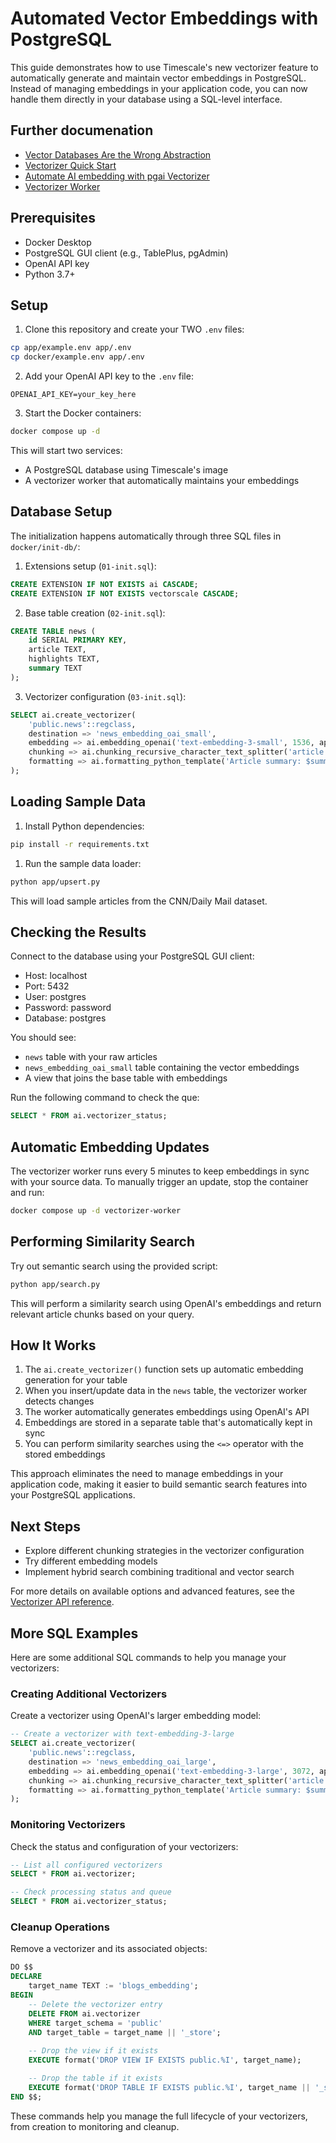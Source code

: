 # Automated Vector Embeddings with PostgreSQL

This guide demonstrates how to use Timescale's new vectorizer feature to automatically generate and maintain vector embeddings in PostgreSQL. Instead of managing embeddings in your application code, you can now handle them directly in your database using a SQL-level interface.

## Further documenation

- [Vector Databases Are the Wrong Abstraction](https://www.timescale.com/blog/vector-databases-are-the-wrong-abstraction/)
- [Vectorizer Quick Start](https://github.com/timescale/pgai/blob/main/docs/vectorizer-quick-start.md)
- [Automate AI embedding with pgai Vectorizer](https://github.com/timescale/pgai/blob/main/docs/vectorizer.md)
- [Vectorizer Worker](https://github.com/timescale/pgai/blob/main/docs/vectorizer-worker.md)
  
## Prerequisites

- Docker Desktop
- PostgreSQL GUI client (e.g., TablePlus, pgAdmin)
- OpenAI API key
- Python 3.7+

## Setup

1. Clone this repository and create your TWO `.env` files:
   
```bash
cp app/example.env app/.env
cp docker/example.env app/.env
```

2. Add your OpenAI API key to the `.env` file:
   
```
OPENAI_API_KEY=your_key_here
```

3. Start the Docker containers:
   
```bash
docker compose up -d
```

This will start two services:

- A PostgreSQL database using Timescale's image
- A vectorizer worker that automatically maintains your embeddings

## Database Setup

The initialization happens automatically through three SQL files in `docker/init-db/`:

1. Extensions setup (`01-init.sql`):

```sql
CREATE EXTENSION IF NOT EXISTS ai CASCADE;
CREATE EXTENSION IF NOT EXISTS vectorscale CASCADE;
```

2. Base table creation (`02-init.sql`):

```sql
CREATE TABLE news (
    id SERIAL PRIMARY KEY,
    article TEXT,
    highlights TEXT,
    summary TEXT
);
```

3. Vectorizer configuration (`03-init.sql`):

```sql
SELECT ai.create_vectorizer(
    'public.news'::regclass,
    destination => 'news_embedding_oai_small',
    embedding => ai.embedding_openai('text-embedding-3-small', 1536, api_key_name=>'OPENAI_API_KEY'),
    chunking => ai.chunking_recursive_character_text_splitter('article'),
    formatting => ai.formatting_python_template('Article summary: $summary article chunk: $chunk')
);
```

## Loading Sample Data

1. Install Python dependencies:

```bash
pip install -r requirements.txt
```

1. Run the sample data loader:

```bash
python app/upsert.py
```

This will load sample articles from the CNN/Daily Mail dataset.

## Checking the Results

Connect to the database using your PostgreSQL GUI client:

- Host: localhost
- Port: 5432
- User: postgres
- Password: password
- Database: postgres

You should see:

- `news` table with your raw articles
- `news_embedding_oai_small` table containing the vector embeddings
- A view that joins the base table with embeddings

Run the following command to check the que:

```sql
SELECT * FROM ai.vectorizer_status;
```

## Automatic Embedding Updates

The vectorizer worker runs every 5 minutes to keep embeddings in sync with your source data. To manually trigger an update, stop the container and run:

```bash
docker compose up -d vectorizer-worker
```

## Performing Similarity Search

Try out semantic search using the provided script:

```bash
python app/search.py
```

This will perform a similarity search using OpenAI's embeddings and return relevant article chunks based on your query.

## How It Works

1. The `ai.create_vectorizer()` function sets up automatic embedding generation for your table
2. When you insert/update data in the `news` table, the vectorizer worker detects changes
3. The worker automatically generates embeddings using OpenAI's API
4. Embeddings are stored in a separate table that's automatically kept in sync
5. You can perform similarity searches using the `<=>` operator with the stored embeddings

This approach eliminates the need to manage embeddings in your application code, making it easier to build semantic search features into your PostgreSQL applications.

## Next Steps

- Explore different chunking strategies in the vectorizer configuration
- Try different embedding models
- Implement hybrid search combining traditional and vector search

For more details on available options and advanced features, see the [Vectorizer API reference](https://github.com/timescale/pgai/blob/main/docs/vectorizer.md). 

## More SQL Examples

Here are some additional SQL commands to help you manage your vectorizers:

### Creating Additional Vectorizers

Create a vectorizer using OpenAI's larger embedding model:

```sql
-- Create a vectorizer with text-embedding-3-large
SELECT ai.create_vectorizer(
    'public.news'::regclass, 
    destination => 'news_embedding_oai_large',
    embedding => ai.embedding_openai('text-embedding-3-large', 3072, api_key_name=>'OPENAI_API_KEY'),
    chunking => ai.chunking_recursive_character_text_splitter('article'),
    formatting => ai.formatting_python_template('Article summary: $summary article chunk: $chunk')
);
```

### Monitoring Vectorizers

Check the status and configuration of your vectorizers:

```sql
-- List all configured vectorizers
SELECT * FROM ai.vectorizer;

-- Check processing status and queue
SELECT * FROM ai.vectorizer_status;
```

### Cleanup Operations

Remove a vectorizer and its associated objects:

```sql
DO $$
DECLARE
    target_name TEXT := 'blogs_embedding';
BEGIN
    -- Delete the vectorizer entry
    DELETE FROM ai.vectorizer
    WHERE target_schema = 'public' 
    AND target_table = target_name || '_store';
    
    -- Drop the view if it exists
    EXECUTE format('DROP VIEW IF EXISTS public.%I', target_name);

    -- Drop the table if it exists
    EXECUTE format('DROP TABLE IF EXISTS public.%I', target_name || '_store');
END $$;
```

These commands help you manage the full lifecycle of your vectorizers, from creation to monitoring and cleanup.

